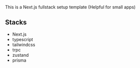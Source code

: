 This is a Next.js fullstack setup template (Helpful for small apps)

## Stacks

- Next.js
- typescript
- tailwindcss
- trpc
- zustand
- prisma
